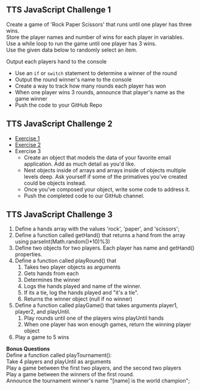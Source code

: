 ## TTS JavaScript Challenge 1

Create a game of 'Rock Paper Scissors' that runs until one player has three wins.  
Store the player names and number of wins for each player in variables.  
Use a while loop to run the game until one player has 3 wins.  
Use the given data below to randomly select an item.  

Output each players hand to the console
 - Use an `if` or `switch` statement to determine a winner of the round
 - Output the round winner's name to the console
 - Create a way to track how many rounds each player has won
 - When one player wins 3 rounds, announce that player's name as the game winner
 - Push the code to your GitHub Repo

## TTS JavaScript Challenge 2

- [Exercise 1](https://github.com/ttsJavaScriptAppDevelopmentSummer16/classNotes/blob/master/Lesson%2002%20-%20Data%20Structures%20-%20Arrays%20&%20Objects.md#exercise-1)
- [Exercise 2](https://github.com/ttsJavaScriptAppDevelopmentSummer16/classNotes/blob/master/Lesson%2002%20-%20Data%20Structures%20-%20Arrays%20%26%20Objects.md#exercise-addressing-objects)  
- Exercise 3
  - Create an object that models the data of your favorite email application. Add as much detail as you'd like. 
  - Nest objects inside of arrays and arrays inside of objects multiple levels deep. Ask yourself if some of the primatives you've created could be objects instead. 
  - Once you've composed your object, write some code to address it.
  - Push the completed code to our GitHub channel.

## TTS JavaScript Challenge 3

1. Define a hands array with the values 'rock', 'paper', and 'scissors';
2. Define a function called getHand() that returns a hand from the array using parseInt(Math.random()*10)%3)
3. Define two objects for two players. Each player has name and getHand() properties.
4. Define a function called playRound() that
    1. Takes two player objects as arguments
    2. Gets hands from each
    3. Determines the winner
    4. Logs the hands played and name of the winner.
    5. If its a tie, log the hands played and "it's a tie".
    6. Returns the winner object (null if no winner)
5. Define a function called playGame() that takes arguments player1, player2, and playUntil.
    1. Play rounds until one of the players wins playUntil hands
    2. When one player has won enough games, return the winning player object
6. Play a game to 5 wins

<strong>Bonus Questions</strong>  
Define a function called playTournament():  
Take 4 players and playUntil as arguments  
Play a game between the first two players, and the second two players  
Play a game between the winners of the first round.  
Announce the tournament winner's name "\[name] is the world champion";  